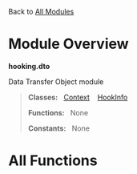 Back to [All Modules](https://pyrustic.github.io/blob/master/docs/modules/README.md#readme)

# Module Overview

**hooking.dto**
 
Data Transfer Object module

> **Classes:** &nbsp; [Context](https://pyrustic.github.io/blob/master/docs/modules/content/hooking.dto/content/classes/Context.md#class-context) &nbsp;&nbsp; [HookInfo](https://pyrustic.github.io/blob/master/docs/modules/content/hooking.dto/content/classes/HookInfo.md#class-hookinfo)
>
> **Functions:** &nbsp; None
>
> **Constants:** &nbsp; None

# All Functions



